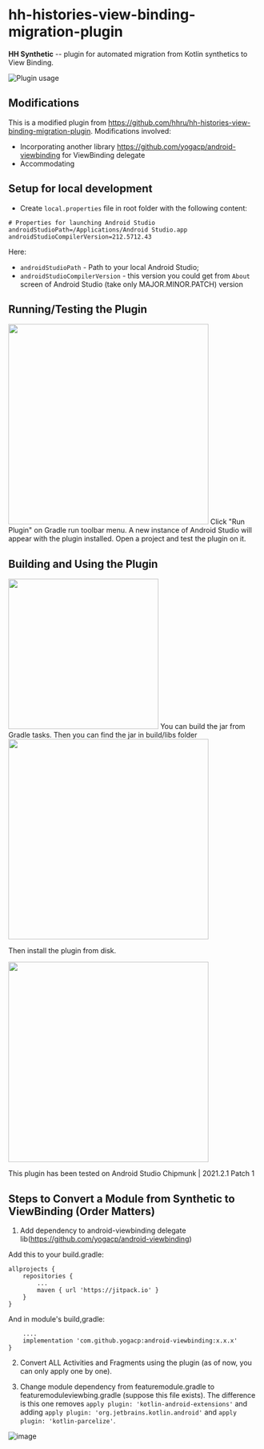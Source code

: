 # hh-histories-view-binding-migration-plugin

<!-- Plugin description -->
**HH Synthetic** -- plugin for automated migration from Kotlin synthetics to View Binding.
<!-- Plugin description end -->

![Plugin usage](/docs/assets/Plugin_usage.gif)

## Modifications
This is a modified plugin from https://github.com/hhru/hh-histories-view-binding-migration-plugin.
Modifications involved:
- Incorporating another library https://github.com/yogacp/android-viewbinding for ViewBinding delegate 
- Accommodating <include/> 

## Setup for local development

- Create `local.properties` file in root folder with the following content:

```properties
# Properties for launching Android Studio
androidStudioPath=/Applications/Android Studio.app
androidStudioCompilerVersion=212.5712.43
```

Here:

- `androidStudioPath` - Path to your local Android Studio;
- `androidStudioCompilerVersion` - this version you could get from `About` screen of Android Studio (take only MAJOR.MINOR.PATCH) version

## Running/Testing the Plugin
<img src="https://user-images.githubusercontent.com/25334720/190074841-020d3d8d-5f08-4cc2-81ae-79ea67727d21.png" width="400"/>
Click "Run Plugin" on Gradle run toolbar menu. A new instance of Android Studio will appear with the plugin installed. Open a project and test the plugin on it.


## Building and Using the Plugin
<img src="https://user-images.githubusercontent.com/25334720/190076617-bce263a1-2f9e-438d-823c-b75981827139.png" width="300"/>
You can build the jar from Gradle tasks. Then you can find the jar in build/libs folder

<img src="https://user-images.githubusercontent.com/25334720/190077949-84ea576b-12b9-47c7-b943-462f29aa3f1d.png" width="400"/>

Then install the plugin from disk.

<img src="https://user-images.githubusercontent.com/25334720/190078152-905800c9-4d2b-4991-ab98-121394a5cfa8.png" width="400"/>

This plugin has been tested on Android Studio Chipmunk | 2021.2.1 Patch 1

## Steps to Convert a Module from Synthetic to ViewBinding (Order Matters)
1. Add dependency to android-viewbinding delegate lib(https://github.com/yogacp/android-viewbinding)

Add this to your build.gradle:
```
allprojects {
	repositories {
		...
		maven { url 'https://jitpack.io' }
	}
}
```

And in module's build,gradle:
```dependencies {
    ....
    implementation 'com.github.yogacp:android-viewbinding:x.x.x'
}
```

2. Convert ALL Activities and Fragments using the plugin (as of now, you can only apply one by one).

3. Change module dependency from featuremodule.gradle to featuremoduleviewbing.gradle (suppose this file exists). The difference is this one removes `apply plugin: 'kotlin-android-extensions'` and adding `apply plugin: 'org.jetbrains.kotlin.android'` and `apply plugin: 'kotlin-parcelize'`.

![image](https://user-images.githubusercontent.com/25334720/190081932-410b21e6-14a5-493b-b9ee-2760757a4abe.png)


